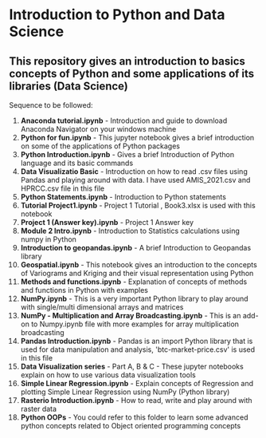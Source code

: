 # Introduction to Python and Data Science
## This repository gives an introduction to basics concepts of Python and some applications of its libraries (Data Science)

Sequence to be followed:
  1. <b>Anaconda tutorial.ipynb</b> - Introduction and guide to download Anaconda Navigator on your windows machine
  2. <b>Python for fun.ipynb</b> - This jupyter notebook gives a brief introduction on some of the applications of Python packages
  3. <b>Python Introduction.ipynb</b> - Gives a brief Introduction of Python language and its basic commands
  4. <b>Data Visualizatio Basic</b> - Introduction on how to read .csv files using Pandas and playing around with data. I have used AMIS_2021.csv and HPRCC.csv file in this file
  5. <b>Python Statements.ipynb</b> - Introduction to Python statements
  6. <b>Tutorial Project1.ipynb</b> - Project 1 Tutorial , Book3.xlsx is used with this notebook
  7. <b>Project 1 (Answer key).ipynb</b> - Project 1 Answer key
  8. <b>Module 2 Intro.ipynb</b> - Introduction to Statistics calculations using numpy in Python
  9. <b>Introduction to geopandas.ipynb</b> - A brief Introduction to Geopandas library
  10. <b>Geospatial.ipynb</b> - This notebook gives an introduction to the concepts of Variograms and Kriging and their visual representation using Python
  11. <b>Methods and functions.ipynb</b> - Explanation of concepts of methods and functions in Python with examples
  12. <b>NumPy.ipynb</b> - This is a very important Python library to play around with single/multi dimensional arrays and matrices
  13. <b>NumPy - Multiplication and Array Broadcasting.ipynb</b> - This is an add-on to Numpy.ipynb file with more examples for array multiplication broadcasting
  14. <b>Pandas Introduction.ipynb</b> - Pandas is an import Python library that is used for data manipulation and analysis, 'btc-market-price.csv' is used in this file
  15. <b>Data Visualization series</b> - Part A, B & C - These jupyter notebooks explain on how to use various data visualization tools
  16. <b>Simple Linear Regression.ipynb</b> - Explain concepts of Regression and plotting Simple Linear Regression using NumPy (Python library)
  17. <b>Rasterio Introduction.ipynb</b> - How to read, write and play around with raster data
  18. <b> Python OOPs</b> - You could refer to this folder to learn some advanced python concepts related to Object oriented programming concepts
